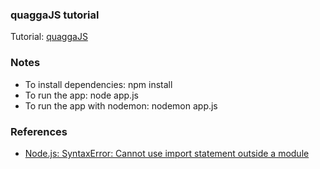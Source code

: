 ### quaggaJS tutorial
Tutorial: [quaggaJS](https://serratus.github.io/quaggaJS/)

### Notes
 * To install dependencies: npm install
 * To run the app: node app.js
 * To run the app with nodemon: nodemon app.js
### References
 * [Node.js: SyntaxError: Cannot use import statement outside a module](https://stackoverflow.com/questions/62488898/node-js-syntaxerror-cannot-use-import-statement-outside-a-module)